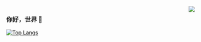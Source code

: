 <img align="right" src="https://github-readme-stats.vercel.app/api?username=HoldSworder&show_icons=true&icon_color=CE1D2D&text_color=718096&bg_color=ffffff&hide_title=true" />

### 你好，世界 👋

[![Top Langs](https://github-readme-stats.vercel.app/api/top-langs/?username=HoldSworder)](https://github.com/anuraghazra/github-readme-stats)
